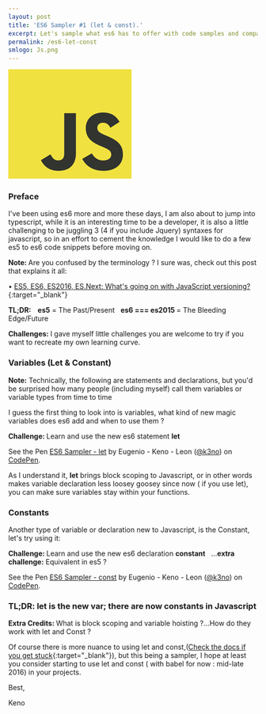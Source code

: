 ```yaml
---
layout: post
title: 'ES6 Sampler #1 (let & const).'
excerpt: Let's sample what es6 has to offer with code samples and comparisons to es5, don't be shy, take a bite !
permalink: /es6-let-const
smlogo: Js.png
---
```


<div class="text-center"><img src="/assets/images/JSLogo.jpg" alt="JavaScript"></div>

<h3>Preface</h3>

I've been using es6 more and more these days, I am also about to jump into typescript, while it is an interesting time to be a developer, it is also a little challenging to be juggling 3 (4 if you include Jquery) syntaxes for javascript, so in an effort to cement the knowledge I would like to do a few es5 to es6 code snippets before moving on.

<div class="Note"><b>Note: </b>Are you confused by the terminology ? I sure was, check out this post that explains it all: </div>

&bull;&nbsp;[ES5, ES6, ES2016, ES.Next: What's going on with JavaScript versioning?](http://benmccormick.org/2015/09/14/es5-es6-es2016-es-next-whats-going-on-with-javascript-versioning/){:target="_blank"}


<b>TL;DR: &nbsp;&nbsp; es5</b> = The Past/Present &nbsp;&nbsp;<b>es6 === es2015 </b> = The Bleeding Edge/Future


<div class="challenge"> <b>Challenges: </b> I gave myself little challenges you are welcome to try if you want to recreate my own learning curve.</div>

<h3>Variables (Let & Constant) </h3>

<div class="Note"><b>Note:</b> Technically, the following are statements and declarations, but you'd be surprised how many people (including myself) call them variables or variable types from time to time</div>

I guess the first thing to look into is variables, what kind of new magic variables does es6 add and when to use them ?

<div class="challenge"> <b>Challenge: </b>Learn and use the new es6 statement <b>let</b></div>


<p data-height="560" data-theme-id="0" data-slug-hash="NRNVwG" data-default-tab="result" data-user="k3no" data-embed-version="2" class="codepen">See the Pen <a href="http://codepen.io/k3no/pen/NRNVwG/">ES6 Sampler - let</a> by Eugenio - Keno -  Leon (<a href="http://codepen.io/k3no">@k3no</a>) on <a href="http://codepen.io">CodePen</a>.</p>
<script async src="//assets.codepen.io/assets/embed/ei.js"></script>

As I understand it, <b>let</b> brings block scoping to Javascript, or in other words makes variable declaration less loosey goosey since now ( if you use let), you can make sure variables stay within your functions.

<h3>Constants</h3>

Another type of variable or declaration new to Javascript, is the Constant, let's try using it:

<div class="challenge"> <b>Challenge: </b>Learn and use the new es6 declaration <b>constant</b>&nbsp;&nbsp; ...<b>extra challenge:</b> Equivalent in es5 ?</div>


<p data-height="540" data-theme-id="0" data-slug-hash="GjqRJp" data-default-tab="result" data-user="k3no" data-embed-version="2" class="codepen">See the Pen <a href="http://codepen.io/k3no/pen/GjqRJp/">ES6 Sampler - const</a> by Eugenio - Keno -  Leon (<a href="http://codepen.io/k3no">@k3no</a>) on <a href="http://codepen.io">CodePen</a>.</p>
<script async src="//assets.codepen.io/assets/embed/ei.js"></script>

<h3>TL;DR: let is the new var; there are now constants in Javascript</h3>


<div class="challenge"> <b>Extra Credits: </b>What is block scoping and variable hoisting ?...How do they work with let and Const ? </div>



Of course there is more nuance to using let and const,([Check the docs if you get stuck](https://developer.mozilla.org/en-US/docs/Web/JavaScript/Reference/Statements/let#Scoping_rules_2){:target="_blank"}), but this being a sampler, I hope at least you consider starting to use let and const ( with babel for now : mid-late 2016) in your projects.

Best,

Keno
